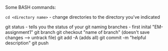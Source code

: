Some BASH commands:

`cd <directory name>` - change directories to the directory you've indicated



git status - tells you the status of your git
naming branches - first inital "EM-assignment1"
git branch
git checkout "name of branch" (doesn't save changes --> untrack file)
git add -A (adds all)
git commit -m "helpful description"
git push